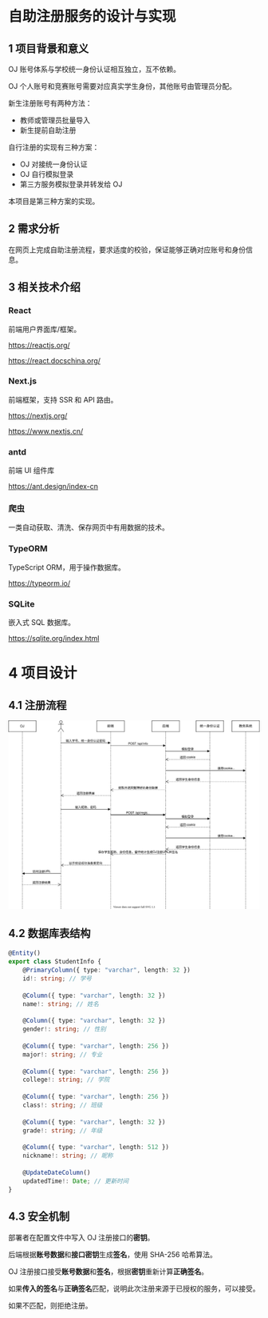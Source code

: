 # 自助注册服务的设计与实现

## 1 项目背景和意义

OJ 账号体系与学校统一身份认证相互独立，互不依赖。

OJ 个人账号和竞赛账号需要对应真实学生身份，其他账号由管理员分配。

新生注册账号有两种方法：

+ 教师或管理员批量导入
+ 新生提前自助注册

自行注册的实现有三种方案：

+ OJ 对接统一身份认证
+ OJ 自行模拟登录
+ 第三方服务模拟登录并转发给 OJ

本项目是第三种方案的实现。

## 2 需求分析

在网页上完成自助注册流程，要求适度的校验，保证能够正确对应账号和身份信息。

## 3 相关技术介绍

### React

前端用户界面库/框架。

<https://reactjs.org/>

<https://react.docschina.org/>

### Next.js

前端框架，支持 SSR 和 API 路由。

<https://nextjs.org/>

<https://www.nextjs.cn/>

### antd

前端 UI 组件库

<https://ant.design/index-cn>

### 爬虫

一类自动获取、清洗、保存网页中有用数据的技术。

### TypeORM

TypeScript ORM，用于操作数据库。

<https://typeorm.io/>

### SQLite

嵌入式 SQL 数据库。

<https://sqlite.org/index.html>

# 4 项目设计

## 4.1 注册流程

![](signup.svg)

## 4.2 数据库表结构

```typescript
@Entity()
export class StudentInfo {
    @PrimaryColumn({ type: "varchar", length: 32 })
    id!: string; // 学号

    @Column({ type: "varchar", length: 32 })
    name!: string; // 姓名

    @Column({ type: "varchar", length: 32 })
    gender!: string; // 性别

    @Column({ type: "varchar", length: 256 })
    major!: string; // 专业

    @Column({ type: "varchar", length: 256 })
    college!: string; // 学院

    @Column({ type: "varchar", length: 256 })
    class!: string; // 班级

    @Column({ type: "varchar", length: 32 })
    grade!: string; // 年级

    @Column({ type: "varchar", length: 512 })
    nickname!: string; // 昵称

    @UpdateDateColumn()
    updatedTime!: Date; // 更新时间
}
```

## 4.3 安全机制

部署者在配置文件中写入 OJ 注册接口的**密钥**。

后端根据**账号数据**和**接口密钥**生成**签名**，使用 SHA-256 哈希算法。

OJ 注册接口接受**账号数据**和**签名**，根据**密钥**重新计算**正确签名**。

如果**传入的签名**与**正确签名**匹配，说明此次注册来源于已授权的服务，可以接受。

如果不匹配，则拒绝注册。

